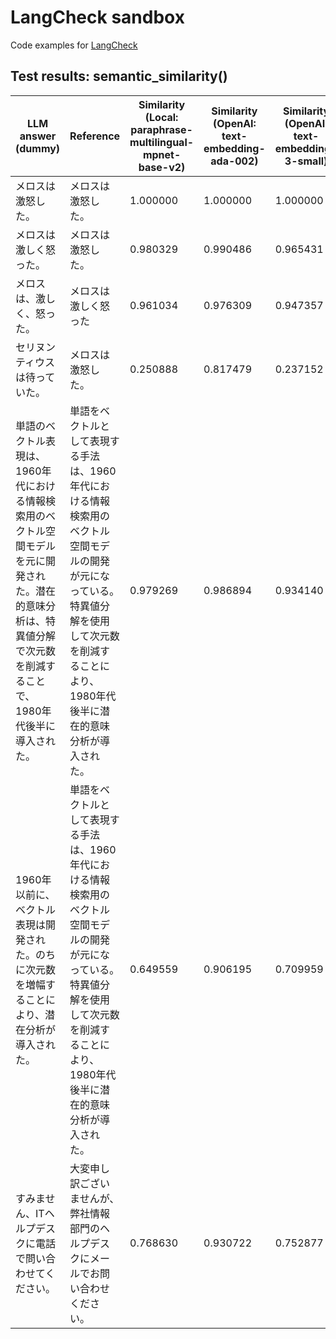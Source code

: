 # LangCheck sandbox

Code examples for [LangCheck](https://github.com/citadel-ai/langcheck)

## Test results: semantic_similarity()

|LLM answer (dummy)|Reference|Similarity (Local: paraphrase-multilingual-mpnet-base-v2)|Similarity (OpenAI: text-embedding-ada-002)|Similarity (OpenAI: text-embedding-3-small)|
| -- | -- | -- | -- | -- |
|メロスは激怒した。| メロスは激怒した。|1.000000| 1.000000|1.000000|
|メロスは激しく怒った。| メロスは激怒した。|0.980329| 0.990486|0.965431|
|メロスは、激しく、怒った。| メロスは激しく怒った|0.961034| 0.976309|0.947357|
|セリヌンティウスは待っていた。| メロスは激怒した。|0.250888|0.817479|0.237152|
|単語のベクトル表現は、1960年代における情報検索用のベクトル空間モデルを元に開発された。潜在的意味分析は、特異値分解で次元数を削減することで、1980年代後半に導入された。|単語をベクトルとして表現する手法は、1960年代における情報検索用のベクトル空間モデルの開発が元になっている。特異値分解を使用して次元数を削減することにより、1980年代後半に潜在的意味分析が導入された。|0.979269|0.986894|0.934140|
|1960年以前に、ベクトル表現は開発された。のちに次元数を増幅することにより、潜在分析が導入された。|単語をベクトルとして表現する手法は、1960年代における情報検索用のベクトル空間モデルの開発が元になっている。特異値分解を使用して次元数を削減することにより、1980年代後半に潜在的意味分析が導入された。|0.649559|0.906195|0.709959|
|すみません、ITヘルプデスクに電話で問い合わせてください。|大変申し訳ございませんが、弊社情報部門のヘルプデスクにメールでお問い合わせください。|0.768630|0.930722|0.752877|
